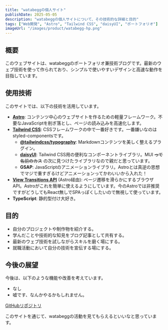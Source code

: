 ```yaml
---
title: "watabeggの個人サイト"
publishDate: 2025-05-05 
description: "watabeggの個人サイトについて、その技術的な詳細と目的"
tags: ["Web開発", "Astro", "Tailwind CSS", "daisyUI", "ポートフォリオ"]
imageUrl: "/images/product/watabegg-hp.png"
---
```


## 概要

このウェブサイトは、watabeggのポートフォリオ兼技術ブログです。最新のウェブ技術を使って作られており、シンプルで使いやすいデザインと高速な動作を目指しています。

## 使用技術

このサイトでは、以下の技術を活用しています。

*   **[Astro](https://astro.build/)**: コンテンツ中心のウェブサイトを作るための軽量フレームワーク。不要なJavaScriptを削ぎ落とし、ページの読み込みを高速化します。
*   **[Tailwind CSS](https://tailwindcss.com/)**: CSSフレームワークの中で一番好きです。一番嫌いなのはstyled-componentsです。
    *   **[@tailwindcss/typography](https://tailwindcss.com/docs/typography-plugin)**: Markdownコンテンツを美しく整えるプラグイン。
    *   **[daisyUI](https://daisyui.com/)**: Tailwind CSS用の便利なコンポーネントライブラリ。MUI ~~って名前のカス~~ の次に見つけたライブラリなので親だと思っています。
    *   **GSAP**: JavaScriptのアニメーションライブラリ。Astroとは真逆の思想でマジで重すぎるけどアニメーションってかわいいから入れた！
*   **[View Transitions API](https://developer.mozilla.org/ja/docs/Web/API/View_Transitions_API)** (Astro経由): ページ遷移を滑らかにするブラウザAPI。Astroがこれを簡単に使えるようにしています。今のAstroでは非推奨ですがどうしてもReact無しでSPAっぽくしたいので無視して使っています。
*   **TypeScript**: 静的型付け大好き。

## 目的

*   自分のプロジェクトや制作物を紹介する。
*   学んだことや技術的な知見をブログ記事として共有する。
*   最新のウェブ技術を試しながらスキルを磨く場にする。
*   就職活動において自分の技術を宣伝する場にする。

## 今後の展望

今後は、以下のような機能や改善を考えています。

*   なし
*   嘘です、なんかやるかもしれません。

[GitHubリポジトリ](https://www.github.com/watabegg/watabegg.github.io)

このサイトを通じて、watabeggの活動を見てもらえるといいなと思っています。
